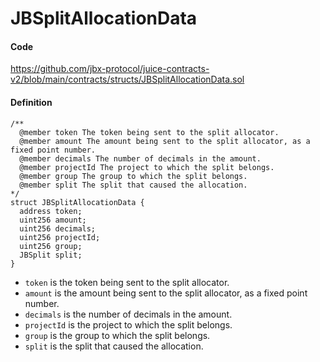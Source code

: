 # JBSplitAllocationData

#### Code

https://github.com/jbx-protocol/juice-contracts-v2/blob/main/contracts/structs/JBSplitAllocationData.sol

#### Definition

```
/** 
  @member token The token being sent to the split allocator.
  @member amount The amount being sent to the split allocator, as a fixed point number.
  @member decimals The number of decimals in the amount.
  @member projectId The project to which the split belongs.
  @member group The group to which the split belongs.
  @member split The split that caused the allocation.
*/
struct JBSplitAllocationData {
  address token;
  uint256 amount;
  uint256 decimals;
  uint256 projectId;
  uint256 group;
  JBSplit split;
}
```

* `token` is the token being sent to the split allocator.
* `amount` is the amount being sent to the split allocator, as a fixed point number.
* `decimals` is the number of decimals in the amount.
* `projectId` is the project to which the split belongs.
* `group` is the group to which the split belongs.
* `split` is the split that caused the allocation.